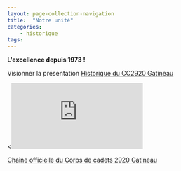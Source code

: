 ```yaml
---
layout: page-collection-navigation
title:  "Notre unité"  
categories:
    - historique
tags:
---
```


**L'excellence depuis 1973 !**

Visionner la présentation [Historique du CC2920 Gatineau](https://www.youtube.com/watch?v=XKdT4_PVMmo) 

<div class="flex-video">
  <<iframe  src="https://www.youtube.com/embed/XKdT4_PVMmo" title="YouTube video player" frameborder="0" allow="accelerometer; autoplay; clipboard-write; encrypted-media; gyroscope; picture-in-picture; web-share" allowfullscreen></iframe>
</div>

[Chaîne officielle du Corps de cadets 2920 Gatineau](https://www.youtube.com/channel/UCUP77thggoJukBjgqCWKIHQ)
